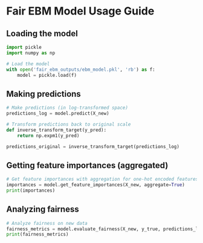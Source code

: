 # Fair EBM Model Usage Guide

## Loading the model
```python
import pickle
import numpy as np

# Load the model
with open('fair_ebm_outputs/ebm_model.pkl', 'rb') as f:
    model = pickle.load(f)
```

## Making predictions
```python
# Make predictions (in log-transformed space)
predictions_log = model.predict(X_new)

# Transform predictions back to original scale
def inverse_transform_target(y_pred):
    return np.expm1(y_pred)

predictions_original = inverse_transform_target(predictions_log)
```

## Getting feature importances (aggregated)
```python
# Get feature importances with aggregation for one-hot encoded features
importances = model.get_feature_importances(X_new, aggregate=True)
print(importances)
```

## Analyzing fairness
```python
# Analyze fairness on new data
fairness_metrics = model.evaluate_fairness(X_new, y_true, predictions_log)
print(fairness_metrics)
```